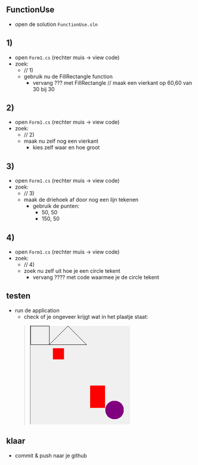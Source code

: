 

## FunctionUse


- open de solution `FunctionUse.sln`

## 1)
- open `Form1.cs` (rechter muis -> view code)
- zoek:
    - // 1)
    - gebruik nu de FillRectangle function
        - vervang ??? met FillRectangle
            // maak een vierkant  op 60,60 van 30 bij 30

## 2)

- open `Form1.cs` (rechter muis -> view code)
- zoek:
    - // 2)
    - maak nu zelf nog een vierkant
        - kies zelf waar en hoe groot

## 3)

- open `Form1.cs` (rechter muis -> view code)
- zoek:
    - // 3)
    - maak de driehoek af door nog een lijn tekenen
        - gebruik de punten:
            - 50, 50
            - 150, 50
## 4)

- open `Form1.cs` (rechter muis -> view code)
- zoek:
    - // 4)
    - zoek nu zelf uit hoe je een circle tekent
        - vervang ???? met code waarmee je de circle tekent 

## testen

- run de application
    - check of je ongeveer krijgt wat in het plaatje staat:
    >![](img/result.PNG)
    
## klaar

- commit & push naar je github        